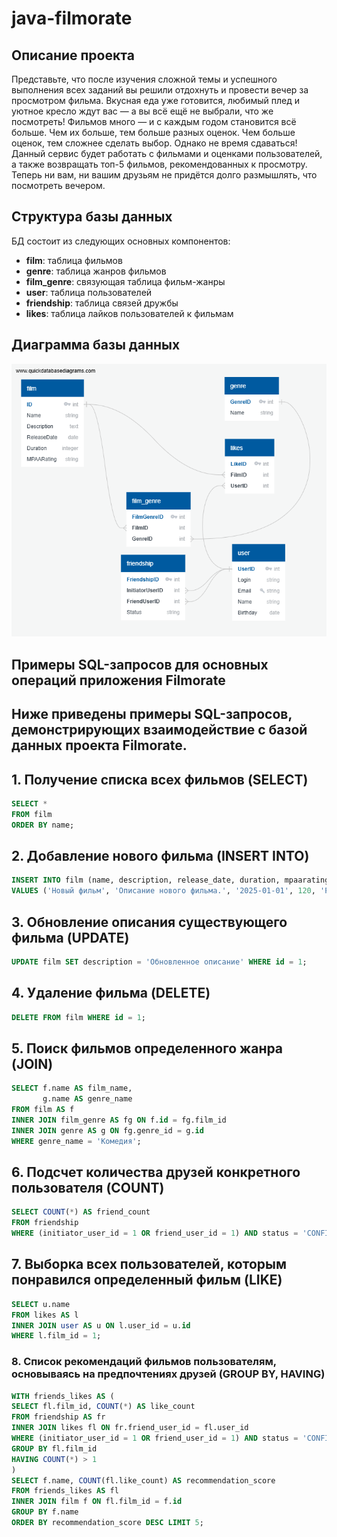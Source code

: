 # java-filmorate

## Описание проекта

Представьте, что после изучения сложной темы и успешного выполнения всех заданий вы решили отдохнуть и провести вечер за просмотром фильма. Вкусная еда уже готовится, любимый плед и уютное кресло ждут вас — а вы всё ещё не выбрали, что же посмотреть! Фильмов много — и с каждым годом становится всё больше. Чем их больше, тем больше разных оценок. Чем больше оценок, тем сложнее сделать выбор. Однако не время сдаваться! Данный сервис будет работать с фильмами и оценками пользователей, а также возвращать топ-5 фильмов, рекомендованных к просмотру. Теперь ни вам, ни вашим друзьям не придётся долго размышлять, что посмотреть вечером.

## Структура базы данных

БД состоит из следующих основных компонентов:

- **film**: таблица фильмов
- **genre**: таблица жанров фильмов
- **film_genre**: связующая таблица фильм-жанры
- **user**: таблица пользователей
- **friendship**: таблица связей дружбы
- **likes**: таблица лайков пользователей к фильмам

## Диаграмма базы данных

<img src="DBD_Filmorate.png" alt="Диаграмма базы данных" width="719"/>

## Примеры SQL-запросов для основных операций приложения Filmorate

## Ниже приведены примеры SQL-запросов, демонстрирующих взаимодействие с базой данных проекта Filmorate.

## 1. Получение списка всех фильмов (SELECT)

```sql
SELECT *
FROM film
ORDER BY name;
```

## 2. Добавление нового фильма (INSERT INTO)

```sql
INSERT INTO film (name, description, release_date, duration, mpaarating)
VALUES ('Новый фильм', 'Описание нового фильма.', '2025-01-01', 120, 'PG-13');
```

## 3. Обновление описания существующего фильма (UPDATE)

```sql
UPDATE film SET description = 'Обновленное описание' WHERE id = 1;
```

## 4. Удаление фильма (DELETE)

```sql
DELETE FROM film WHERE id = 1;
```

## 5. Поиск фильмов определенного жанра (JOIN)

```sql
SELECT f.name AS film_name,
       g.name AS genre_name
FROM film AS f
INNER JOIN film_genre AS fg ON f.id = fg.film_id
INNER JOIN genre AS g ON fg.genre_id = g.id
WHERE genre_name = 'Комедия';
```

## 6. Подсчет количества друзей конкретного пользователя (COUNT)

```sql
SELECT COUNT(*) AS friend_count
FROM friendship
WHERE (initiator_user_id = 1 OR friend_user_id = 1) AND status = 'CONFIRMED';
```

## 7. Выборка всех пользователей, которым понравился определенный фильм (LIKE)

```sql
SELECT u.name
FROM likes AS l
INNER JOIN user AS u ON l.user_id = u.id
WHERE l.film_id = 1;
```

### 8. Список рекомендаций фильмов пользователям, основываясь на предпочтениях друзей (GROUP BY, HAVING)

```sql
WITH friends_likes AS (
SELECT fl.film_id, COUNT(*) AS like_count
FROM friendship AS fr
INNER JOIN likes fl ON fr.friend_user_id = fl.user_id
WHERE (initiator_user_id = 1 OR friend_user_id = 1) AND status = 'CONFIRMED';
GROUP BY fl.film_id
HAVING COUNT(*) > 1
)
SELECT f.name, COUNT(fl.like_count) AS recommendation_score
FROM friends_likes AS fl
INNER JOIN film f ON fl.film_id = f.id
GROUP BY f.name
ORDER BY recommendation_score DESC LIMIT 5;
```